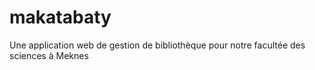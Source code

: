 # makatabaty
 Une application web de gestion de bibliothèque pour notre facultée des sciences à Meknes
